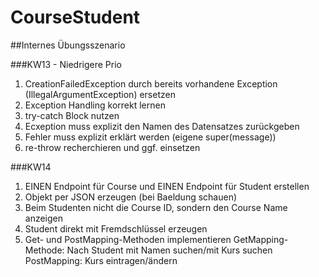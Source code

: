 # CourseStudent
##Internes Übungsszenario


###KW13 - Niedrigere Prio

1. CreationFailedException durch bereits vorhandene Exception (IllegalArgumentException) ersetzen
2. Exception Handling korrekt lernen
3. try-catch Block nutzen
4. Ecxeption muss explizit den Namen des Datensatzes zurückgeben
5. Fehler muss explizit erklärt werden (eigene super(message))
6. re-throw recherchieren und ggf. einsetzen

###KW14

1. EINEN Endpoint für Course und EINEN Endpoint für Student erstellen
2. Objekt per JSON erzeugen (bei Baeldung schauen)
3. Beim Studenten nicht die Course ID, sondern den Course Name anzeigen
4. Student direkt mit Fremdschlüssel erzeugen
5. Get- und PostMapping-Methoden implementieren
   GetMapping-Methode: Nach Student mit Namen suchen/mit Kurs suchen
   PostMapping: Kurs eintragen/ändern